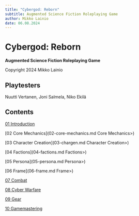 ```yaml
---
title: "Cybergod: Reborn"
subtitle: Augmented Science Fiction Roleplaying Game
author: Mikko Lainio
date: 06.08.2024
---
```

# Cybergod: Reborn
**Augmented Science Fiction Roleplaying Game**

Copyright 2024 Mikko Lainio

## Playtesters

Nuutti Vertanen, Joni Salmela, Niko Ekilä

## Contents

[01 Introduction](01-intro.md)

[02 Core Mechanics](02-core-mechanics.md Core Mechanics>)

[03 Character Creation](03-chargen.md Character Creation>)

[04 Factions](04-factions.md Factions>)

[05 Persona](05-persona.md Persona>)

[06 Frame](06-frame.md Frame>)

[07 Combat](07-combat.md)

[08 Cyber Warfare](08-cyber-warfare.md)

[09 Gear](09-gear.md>)

[10 Gamemastering](10-gm.md>)